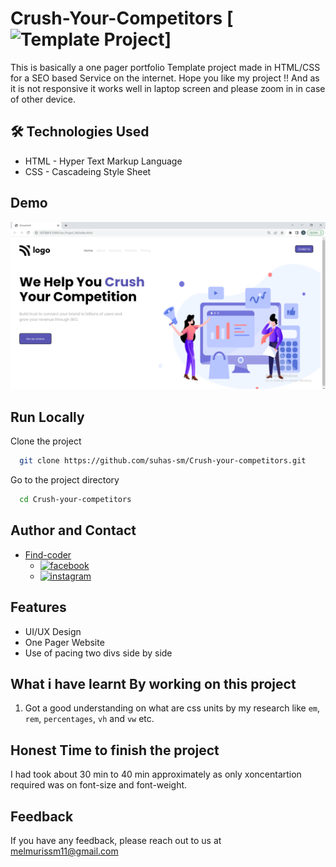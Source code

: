 # Crush-Your-Competitors [![Template Project](https://img.shields.io/badge/Technologies%20-HTML%2FCSS-brightgreen)]

This is basically a one pager portfolio Template project made in HTML/CSS for a SEO based Service on the internet.
Hope you like my project !! And as it is not responsive it works well in laptop screen and please zoom in in case of other device.


## 🛠 Technologies Used
  - HTML - Hyper Text Markup Language
  - CSS - Cascadeing Style Sheet
  

## Demo

![page-img](./assets/page_img.PNG)

## Run Locally

Clone the project

```bash
  git clone https://github.com/suhas-sm/Crush-your-competitors.git
```

Go to the project directory

```bash
  cd Crush-your-competitors
```
## Author and Contact
- [Find-coder](https://www.findcoder.io/u/suhas_sm)
    - [![facebook](https://img.shields.io/badge/Facebook-0A66C2?style=for-the-badge&logo=facebook&logoColor=white)](https://www.facebook.com/suhas.melmuri)
    - [![instagram](https://img.shields.io/badge/Instagram-0A66C2?style=for-the-badge&logo=instagram&logoColor=white)](https://www.instagram.com/_suhas_sm/)

## Features

- UI/UX Design
- One Pager Website
- Use of pacing two divs side by side

## What i have learnt By working on this project
1. Got a good understanding on what are css units by my research like `em`, `rem`, `percentages`, `vh` and `vw` etc.

## Honest Time to finish the project

I had took about 30 min to 40 min approximately as only xoncentartion required was on font-size and font-weight.
## Feedback

If you have any feedback, please reach out to us at melmurissm11@gmail.com
